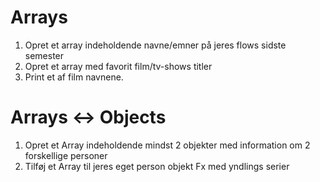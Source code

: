 # Arrays

1. Opret et array indeholdende navne/emner på jeres flows sidste semester
2. Opret et array med favorit film/tv-shows titler
3. Print et af film navnene.

# Arrays <-> Objects

1. Opret et Array indeholdende mindst 2 objekter med information om 2 forskellige personer
2. Tilføj et Array til jeres eget person objekt
   Fx med yndlings serier
